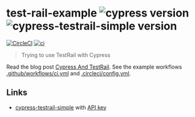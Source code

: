 # test-rail-example ![cypress version](https://img.shields.io/badge/cypress-8.5.0-brightgreen) ![cypress-testrail-simple version](https://img.shields.io/badge/cypress--testrail--simple-1.0.0-brightgreen)
[![CircleCI](https://circleci.com/gh/bahmutov/test-rail-example/tree/main.svg?style=svg)](https://circleci.com/gh/bahmutov/test-rail-example/tree/main) [![ci](https://github.com/bahmutov/test-rail-example/actions/workflows/ci.yml/badge.svg?branch=main)](https://github.com/bahmutov/test-rail-example/actions/workflows/ci.yml)
> Trying to use TestRail with Cypress

Read the blog post [Cypress And TestRail](https://glebbahmutov.com/blog/cypress-and-testrail/). See the example workflows [.github/workflows/ci.yml](./.github/workflows/ci.yml) and [.circleci/config.yml](./.circleci/config.yml).

## Links

- [cypress-testrail-simple](https://github.com/bahmutov/cypress-testrail-simple) with [API key](https://www.gurock.com/testrail/docs/api/getting-started/accessing#username_and_api_key)
